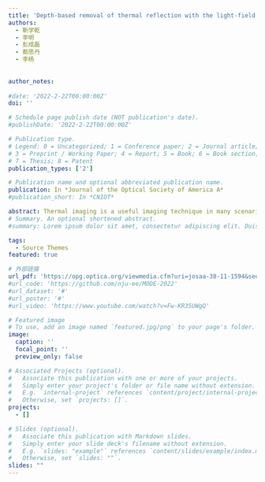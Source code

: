 ```yaml
---
title: 'Depth-based removal of thermal reflection with the light-field theory'
authors:
  - 靳学乾
  - 李明
  - 彭成磊
  - 都思丹
  - 李杨
  
  
author_notes:
  
#date: '2022-2-22T00:00:00Z'
doi: ''

# Schedule page publish date (NOT publication's date).
#publishDate: '2022-2-22T00:00:00Z'

# Publication type.
# Legend: 0 = Uncategorized; 1 = Conference paper; 2 = Journal article;
# 3 = Preprint / Working Paper; 4 = Report; 5 = Book; 6 = Book section;
# 7 = Thesis; 8 = Patent
publication_types: ['2']

# Publication name and optional abbreviated publication name.
publication: In *Journal of the Optical Society of America A*
#publication_short: In *CNIOT*

abstract: Thermal imaging is a useful imaging technique in many scenarios. It can capture the temperature distribution of scenes in the dark and see through sparse smoke and dust. However, some surfaces such as steel and glass with high reflectivity lead to a reflection problem in thermal imaging, while heavy mist and gases lead to the occlusion problem. We proposed an efficient algorithm to solve the occlusion problem in our earlier work. The reflection in thermal images causes errors in detection and temperature measurement. Therefore, the precise model and efficient algorithms to solve this problem are in high demand. In this paper, we mainly model the reflection problem in thermal imaging and propose an algorithm to deal with it. In our experiments, a thermal camera array is built to capture the thermal light-field images. We first separate a part of the reflection pixels from thermal images based on the depth information. After that, the thermal reflection is removed by optimizing a designed cost function. The experiment results show that our reflection removal method can separate the thermal reflection with high precision, retain the objects in the scene, and get better performance than existing methods.
# Summary. An optional shortened abstract.
#summary: Lorem ipsum dolor sit amet, consectetur adipiscing elit. Duis posuere tellus ac convallis placerat. Proin tincidunt magna sed ex sollicitudin condimentum.

tags:
  - Source Themes
featured: true

# 外部链接
url_pdf: 'https://opg.optica.org/viewmedia.cfm?uri=josaa-38-11-1594&seq=0'
#url_code: 'https://github.com/nju-ee/MODE-2022'
#url_dataset: '#'
#url_poster: '#'
#url_video: 'https://www.youtube.com/watch?v=Fw-KR35UWgQ'

# Featured image
# To use, add an image named `featured.jpg/png` to your page's folder.
image:
  caption: ''
  focal_point: ''
  preview_only: false

# Associated Projects (optional).
#   Associate this publication with one or more of your projects.
#   Simply enter your project's folder or file name without extension.
#   E.g. `internal-project` references `content/project/internal-project/index.md`.
#   Otherwise, set `projects: []`.
projects:
  - []

# Slides (optional).
#   Associate this publication with Markdown slides.
#   Simply enter your slide deck's filename without extension.
#   E.g. `slides: "example"` references `content/slides/example/index.md`.
#   Otherwise, set `slides: ""`.
slides: ""
---
```

